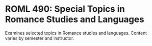 # ROML 490: Special Topics in Romance Studies and Languages

Examines selected topics in Romance studies and languages. Content varies by semester and instructor.